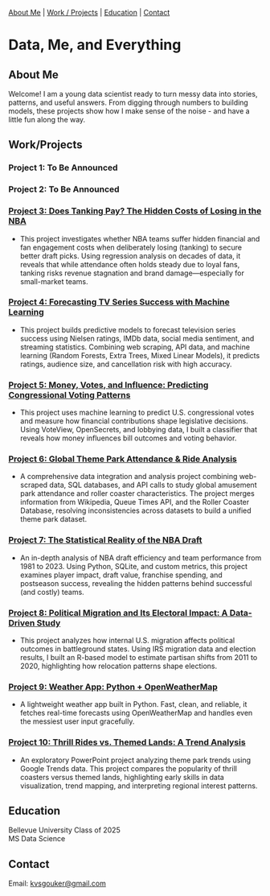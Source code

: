 [About Me](/about/) | [Work / Projects](/projects/) | [Education](/education/) | [Contact](/contact/)

# Data, Me, and Everything

## About Me
Welcome! I am a young data scientist ready to turn messy data into stories, patterns, and useful answers. From digging through numbers to building models, these projects show how I make sense of the noise - and have a little fun along the way.

## Work/Projects

### Project 1: To Be Announced

### Project 2: To Be Announced

### [Project 3: Does Tanking Pay? The Hidden Costs of Losing in the NBA](https://github.com/kvsgouker/final-project-portfolio/tree/main/basketball-tanking-costs)
- This project investigates whether NBA teams suffer hidden financial and fan engagement costs when deliberately losing (tanking) to secure better draft picks. Using regression analysis on decades of data, it reveals that while attendance often holds steady due to loyal fans, tanking risks revenue stagnation and brand damage—especially for small-market teams.

### [Project 4: Forecasting TV Series Success with Machine Learning](https://github.com/kvsgouker/final-project-portfolio/tree/main/imdb-project)
- This project builds predictive models to forecast television series success using Nielsen ratings, IMDb data, social media sentiment, and streaming statistics. Combining web scraping, API data, and machine learning (Random Forests, Extra Trees, Mixed Linear Models), it predicts ratings, audience size, and cancellation risk with high accuracy.

### [Project 5: Money, Votes, and Influence: Predicting Congressional Voting Patterns](https://github.com/kvsgouker/final-project-portfolio/tree/main/politician-voting-prediction)
- This project uses machine learning to predict U.S. congressional votes and measure how financial contributions shape legislative decisions. Using VoteView, OpenSecrets, and lobbying data, I built a classifier that reveals how money influences bill outcomes and voting behavior.

### [Project 6: Global Theme Park Attendance & Ride Analysis](https://github.com/kvsgouker/final-project-portfolio/tree/main/theme-park-popularity)
- A comprehensive data integration and analysis project combining web-scraped data, SQL databases, and API calls to study global amusement park attendance and roller coaster characteristics. The project merges information from Wikipedia, Queue Times API, and the Roller Coaster Database, resolving inconsistencies across datasets to build a unified theme park dataset.

### [Project 7: The Statistical Reality of the NBA Draft](https://github.com/kvsgouker/final-project-portfolio/tree/main/basketball-win-shares)
- An in-depth analysis of NBA draft efficiency and team performance from 1981 to 2023. Using Python, SQLite, and custom metrics, this project examines player impact, draft value, franchise spending, and postseason success, revealing the hidden patterns behind successful (and costly) teams.

### [Project 8: Political Migration and Its Electoral Impact: A Data-Driven Study](https://github.com/kvsgouker/final-project-portfolio/tree/main/political-migration-project)
- This project analyzes how internal U.S. migration affects political outcomes in battleground states. Using IRS migration data and election results, I built an R-based model to estimate partisan shifts from 2011 to 2020, highlighting how relocation patterns shape elections.

### [Project 9: Weather App: Python + OpenWeatherMap](https://github.com/kvsgouker/final-project-portfolio/tree/main/weather)
- A lightweight weather app built in Python. Fast, clean, and reliable, it fetches real-time forecasts using OpenWeatherMap and handles even the messiest user input gracefully.

### [Project 10: Thrill Rides vs. Themed Lands: A Trend Analysis](https://github.com/kvsgouker/final-project-portfolio/tree/main/theme-parks-vs-amusement-parks)
- An exploratory PowerPoint project analyzing theme park trends using Google Trends data. This project compares the popularity of thrill coasters versus themed lands, highlighting early skills in data visualization, trend mapping, and interpreting regional interest patterns.

## Education
Bellevue University Class of 2025 <br>
MS Data Science

## Contact
Email: kvsgouker@gmail.com
